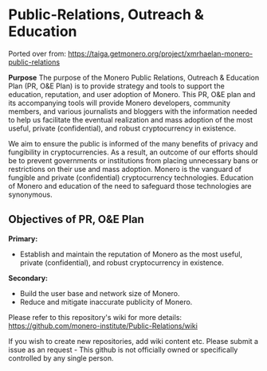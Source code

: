 # Public-Relations, Outreach & Education
Ported over from: https://taiga.getmonero.org/project/xmrhaelan-monero-public-relations

**Purpose** 
The purpose of the Monero Public Relations, Outreach & Education Plan (PR, O&E Plan) is to provide strategy and tools to support the education, reputation, and user adoption of Monero. This PR, O&E plan and its accompanying tools will provide Monero developers, community members, and various journalists and bloggers with the information needed to help us facilitate the eventual realization and mass adoption of the most useful, private (confidential), and robust cryptocurrency in existence.

We aim to ensure the public is informed of the many benefits of privacy and fungibility in cryptocurrencies. As a result, an outcome of our efforts should be to prevent governments or institutions from placing unnecessary bans or restrictions on their use and mass adoption. Monero is the vanguard of fungible and private (confidential) cryptocurrency technologies. Education of Monero and education of the need to safeguard those technologies are synonymous.

## Objectives of PR, O&E Plan

**Primary:** 
- Establish and maintain the reputation of Monero as the most useful, private (confidential), and robust cryptocurrency in existence.

**Secondary:**
- Build the user base and network size of Monero.
- Reduce and mitigate inaccurate publicity of Monero.

Please refer to this repository's wiki for more details: https://github.com/monero-institute/Public-Relations/wiki

If you wish to create new repositories, add wiki content etc. Please submit a issue as an request - This github is not officially owned or specifically controlled by any single person.
